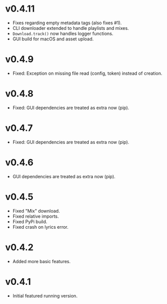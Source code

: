 # v0.4.11

- Fixes regarding empty metadata tags (also fixes #1).
- CLI downloader extended to handle playlists and mixes.
- `Download.track()` now handles logger functions.
- GUI build for macOS and asset upload.

# v0.4.9

- Fixed: Exception on missing file read (config, token) instead of creation.

# v0.4.8

- Fixed: GUI dependencies are treated as extra now (pip).

# v0.4.7

- Fixed: GUI dependencies are treated as extra now (pip).

# v0.4.6

- GUI dependencies are treated as extra now (pip).

# v0.4.5

- Fixed "Mix" download.
- Fixed relative imports.
- Fixed PyPi build.
- Fixed crash on lyrics error.

# v0.4.2

- Added more basic features.

# v0.4.1

- Initial featured running version.
